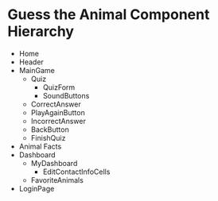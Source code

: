 # Guess the Animal Component Hierarchy
- Home
- Header
- MainGame
   - Quiz
     - QuizForm
     - SoundButtons
   - CorrectAnswer
    - PlayAgainButton
   - IncorrectAnswer
    - BackButton
   - FinishQuiz
- Animal Facts
- Dashboard
  - MyDashboard
    - EditContactInfoCells
  - FavoriteAnimals
- LoginPage
























		
	
	